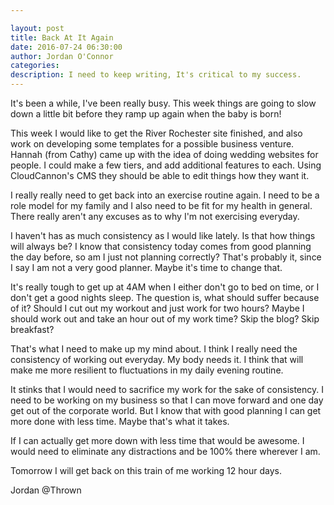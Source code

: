 ```yaml
---

layout: post  
title: Back At It Again
date: 2016-07-24 06:30:00  
author: Jordan O'Connor  
categories: 
description: I need to keep writing, It's critical to my success.
---
```


It's been a while, I've been really busy. This week things are going to slow
down a little bit before they ramp up again when the baby is born!

This week I would like to get the River Rochester site finished, and also work
on developing some templates for a possible business venture. Hannah (from
Cathy) came up with the idea of doing wedding websites for people. I could
make a few tiers, and add additional features to each. Using CloudCannon's CMS
they should be able to edit things how they want it.

I really really need to get back into an exercise routine again. I need to be a
role model for my family and I also need to be fit for my health in general.
There really aren't any excuses as to why I'm not exercising everyday.

I haven't has as much consistency as I would like lately. Is that how things
will always be? I know that consistency today comes from good planning the day
before, so am I just not planning correctly? That's probably it, since I say
I am not a very good planner. Maybe it's time to change that.

It's really tough to get up at 4AM when I either don't go to bed on time, or I
don't get a good nights sleep. The question is, what should suffer because of
it? Should I cut out my workout and just work for two hours? Maybe I should
work out and take an hour out of my work time? Skip the blog? Skip breakfast?

That's what I need to make up my mind about. I think I really need the
consistency of working out everyday. My body needs it. I think that will make
me more resilient to fluctuations in my daily evening routine.

It stinks that I would need to sacrifice my work for the sake of consistency.
I need to be working on my business so that I can move forward and one day get
out of the corporate world. But I know that with good planning I can get more
done with less time. Maybe that's what it takes.

If I can actually get more down with less time that would be awesome. I would
need to eliminate any distractions and be 100% there wherever I am.

Tomorrow I will get back on this train of me working 12 hour days.

Jordan @Thrown
